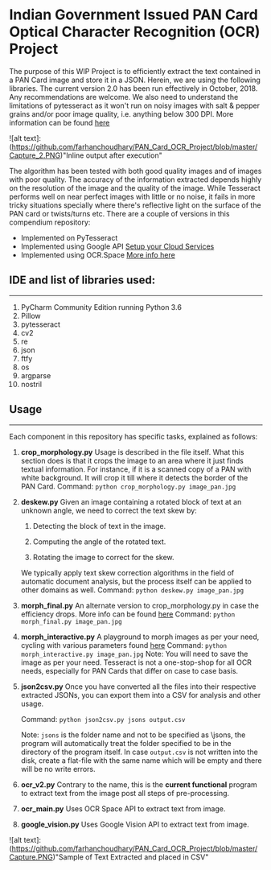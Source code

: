 # Indian Government Issued PAN Card Optical Character Recognition (OCR) Project


The purpose of this WIP Project is to efficiently extract the text contained in a PAN Card image and store it in a JSON. Herein, we are using the following libraries. The current version 2.0 has been run effectively in October, 2018. Any recommendations are welcome. We also need to understand the limitations of pytesseract as it won't run on noisy images with salt & pepper grains and/or poor image quality, i.e. anything below 300 DPI. More information can be found [here](https://static.googleusercontent.com/media/research.google.com/en//pubs/archive/35248.pdf)

![alt text]: (https://github.com/farhanchoudhary/PAN_Card_OCR_Project/blob/master/Capture_2.PNG)"Inline output after execution"

The algorithm has been tested with both good quality images and of images with poor quality. The accuracy of the information extracted depends highly on the resolution of the image and the quality of the image. While Tesseract performs well on near perfect images with little or no noise, it fails in more tricky situations specially where there's reflective light on the surface of the PAN card or twists/turns etc. There are a couple of versions in this compendium repository:

  * Implemented on PyTesseract
  * Implemented using Google API [Setup your Cloud Services](https://console.cloud.google.com/home/dashboard?project=psychic-surface-217102)
  * Implemented using OCR.Space [More info here](https://ocr.space/ocrapi)

## IDE and list of libraries used:

----------------------------------

1. PyCharm Community Edition running Python 3.6
2. Pillow 
3. pytesseract
4. cv2
5. re
6. json
7. ftfy
8. os
9. argparse
10. nostril 

## Usage

---------------------------------------------

Each component in this repository has specific tasks, explained as follows:

1. **__crop_morphology.py__**
   	Usage is described in the file itself. What this section does is that it crops the image to an area where it just finds textual information. For instance, if it is a scanned copy of a PAN with white background. It will crop it till where it detects the border of the PAN Card. 
   	Command: `python crop_morphology.py image_pan.jpg` 

2. **__deskew.py__**
   	Given an image containing a rotated block of text at an unknown angle, we need to correct the text skew by:
	
	1. Detecting the block of text in the image.
		
	2. Computing the angle of the rotated text.
		
	3. Rotating the image to correct for the skew.
		
  	We typically apply text skew correction algorithms in the field of automatic document analysis, but the process itself can be applied to other domains as well. 
   	Command: `python deskew.py image_pan.jpg`

3. **__morph_final.py__**
   	An alternate version to crop_morphology.py in case the efficiency drops. More info can be found [here](http://www.danvk.org/2015/01/07/finding-blocks-of-text-in-an-image-using-python-opencv-and-numpy.html)
   	Command: `python morph_final.py image_pan.jpg`

4. **__morph_interactive.py__**
   	A playground to morph images as per your need, cycling with various parameters found [here](http://northstar-www.dartmouth.edu/doc/idl/html_6.2/Morphing.html)
   	Command: `python morph_interactive.py image_pan.jpg`
   	Note: You will need to save the image as per your need. Tesseract is not a one-stop-shop for all OCR needs, especially for PAN Cards that differ on case to case basis.

5. **__json2csv.py__**
   	Once you have converted all the files into their respective extracted JSONs, you can export them into a CSV for analysis and other usage.
	
	Command: `python json2csv.py jsons output.csv` 
	
	Note: `jsons` is the folder name and not to be specified as \jsons, the program will automatically treat the folder specified to be in the directory of the program itself. In case `output.csv` is not written into the disk, create a flat-file with the same name which will be empty and there will be no write errors.

6. **__ocr_v2.py__**
   Contrary to the name, this is the **current functional** program to extract text from the image post all steps of pre-processing.

7. **__ocr_main.py__**
   	Uses OCR Space API to extract text from image.

8. **__google_vision.py__**
   	Uses Google Vision API to extract text from image.
	
![alt text]: (https://github.com/farhanchoudhary/PAN_Card_OCR_Project/blob/master/Capture.PNG)"Sample of Text Extracted and placed in CSV"
